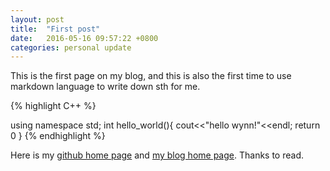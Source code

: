 ```yaml
---
layout: post
title:  "First post"
date:   2016-05-16 09:57:22 +0800
categories: personal update
---
```

This is the first page on my blog, and this is also the first time to use markdown language to write down sth for me.


{% highlight C++ %}

using namespace std;
int hello_world(){
	cout<<"hello wynn!"<<endl;
	return 0
}
{% endhighlight %}

Here is my [github home page][github home_page] and [my blog home page][my blog home_page].
Thanks to read.

[github home_page]: https://github.com/yinhaoti/
[my blog home_page]: http://yinhaoti.github.io/
